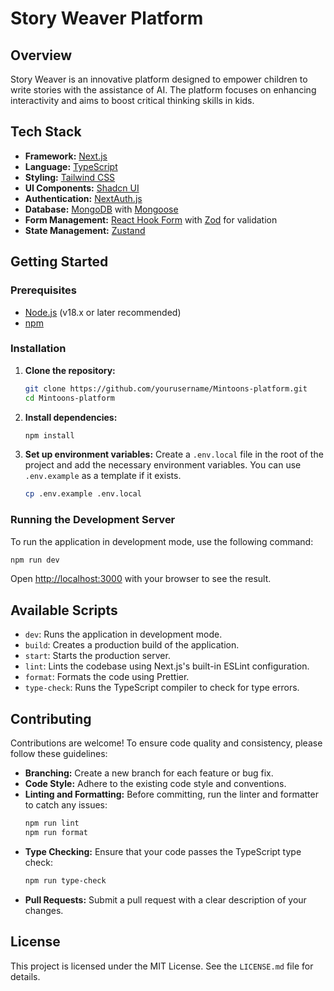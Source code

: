 # Story Weaver Platform

## Overview

Story Weaver is an innovative platform designed to empower children to write stories with the assistance of AI. The platform focuses on enhancing interactivity and aims to boost critical thinking skills in kids.

## Tech Stack

- **Framework:** [Next.js](https://nextjs.org/)
- **Language:** [TypeScript](https://www.typescriptlang.org/)
- **Styling:** [Tailwind CSS](https://tailwindcss.com/)
- **UI Components:** [Shadcn UI](https://ui.shadcn.com/)
- **Authentication:** [NextAuth.js](https://next-auth.js.org/)
- **Database:** [MongoDB](https://www.mongodb.com/) with [Mongoose](https://mongoosejs.com/)
- **Form Management:** [React Hook Form](https://react-hook-form.com/) with [Zod](https://zod.dev/) for validation
- **State Management:** [Zustand](https://zustand-demo.pmnd.rs/)

## Getting Started

### Prerequisites

- [Node.js](https://nodejs.org/en/) (v18.x or later recommended)
- [npm](https://www.npmjs.com/)

### Installation

1. **Clone the repository:**

   ```bash
   git clone https://github.com/yourusername/Mintoons-platform.git
   cd Mintoons-platform
   ```

2. **Install dependencies:**

   ```bash
   npm install
   ```

3. **Set up environment variables:**
   Create a `.env.local` file in the root of the project and add the necessary environment variables. You can use `.env.example` as a template if it exists.

   ```bash
   cp .env.example .env.local
   ```

### Running the Development Server

To run the application in development mode, use the following command:

```bash
npm run dev
```

Open [http://localhost:3000](http://localhost:3000) with your browser to see the result.

## Available Scripts

- `dev`: Runs the application in development mode.
- `build`: Creates a production build of the application.
- `start`: Starts the production server.
- `lint`: Lints the codebase using Next.js's built-in ESLint configuration.
- `format`: Formats the code using Prettier.
- `type-check`: Runs the TypeScript compiler to check for type errors.

## Contributing

Contributions are welcome! To ensure code quality and consistency, please follow these guidelines:

- **Branching:** Create a new branch for each feature or bug fix.
- **Code Style:** Adhere to the existing code style and conventions.
- **Linting and Formatting:** Before committing, run the linter and formatter to catch any issues:
  ```bash
  npm run lint
  npm run format
  ```
- **Type Checking:** Ensure that your code passes the TypeScript type check:
  ```bash
  npm run type-check
  ```
- **Pull Requests:** Submit a pull request with a clear description of your changes.

## License

This project is licensed under the MIT License. See the `LICENSE.md` file for details.
